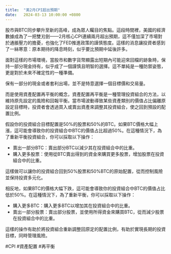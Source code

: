 ```yaml
---
title:  "美2月CPI超出預期"
date:   2024-03-13 10:00:00 +0800
---
```


股市與BTC同步攀升至新的高峰，成為眾人矚目的焦點。這段時間裡，美國的經濟數據成為了一把雙刃劍——2月核心CPI連續兩月超出預期，這不僅加深了市場對於通脹壓力的擔憂，也強化了FED推進政策的謹慎態度。這樣的消息讓投資者感到了一絲寒意：原本期待的降息時刻，似乎要比預期中延後許多。

面對這樣的市場環境，當股市和數字貨幣顯露出短期內可能迎來回檔的跡象時，保持一部分現金持有，似乎成了一個謹慎且明智的選擇。這不單純是一種防禦姿態，更是對於未來不確定性的一種準備。

保有一部分的現金或者套利出場，並不是特意選擇一個目標價和交易量。

而是使用資產配置再平衡的概念，資產配置再平衡是一種管理投資組合的方法，以維持原先設定的風險和回報平衡。當市場波動導致某些資產類別的價值占比偏離原設定目標時，投資者會透過買入或賣出資產來調整其投資組合，使之回到預設的配置比例。

假設你的投資組合目標配置是50%的股票和50%的BTC。如果BTC價格大幅上漲，這可能會導致你的投資組合中BTC的價值占比超過50%。在這種情況下，為了重新平衡投資組合，你可以採取以下操作：

* 賣出一部分BTC：賣出部分BTC以減少其在投資組合中的比重。
* 購入更多股票：使用從BTC賣出得到的資金來購買更多股票，增加股票在投資組合中的比重。

這樣做可以讓你的投資組合回到50%股票和50%BTC的原始配置，從而控制風險並保持投資多元化。

相反地，如果BTC的價格大幅下跌，這可能會導致你的投資組合中BTC的價值占比低於50%。在這種情況下，為了重新平衡，你可以採取以下操作：

* 購入更多BTC：購入更多BTC以增加其在投資組合中的比重。
* 賣出一部分股票：賣出部分股票，並使用所得資金來購買BTC，從而減少股票在投資組合中的比重。

這樣的操作有助於將投資組合重新調整回原定的配置比例，有助於實現長期的投資目標，同時管理風險。

#CPI #資產配置 #再平衡